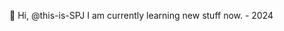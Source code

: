 👋 Hi, @this-is-SPJ
I am currently learning new stuff now. 
                        - 2024

<!---
this-is-SPJ/this-is-SPJ is a ✨ special ✨ repository because its `README.md` (this file) appears on your GitHub profile.
You can click the Preview link to take a look at your changes.
--->

